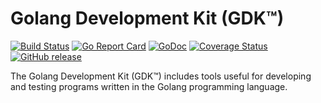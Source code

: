 # Golang Development Kit (GDK™)
 [![Build Status](https://travis-ci.org/researchlab/gdk.svg?branch=master)](https://travis-ci.org/researchlab/gdk) [![Go Report Card](https://goreportcard.com/badge/github.com/researchlab/gdk)](https://goreportcard.com/report/github.com/researchlab/gdk) [![GoDoc](https://img.shields.io/badge/godoc-reference-blue.svg)](http://godoc.org/github.com/researchlab/gdk) [![Coverage Status](https://coveralls.io/repos/github/researchlab/gdk/badge.svg?branch=master)](https://coveralls.io/github/researchlab/gdk?branch=master) [![GitHub release](https://img.shields.io/github/release/researchlab/gdk.svg)](https://github.com/researchlab/gdk/releases)

The Golang Development Kit (GDK™) includes tools useful for developing and testing programs written in the Golang programming language.

